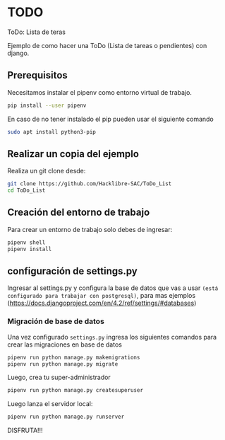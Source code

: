 # TODO
ToDo: Lista de teras

Ejemplo de como hacer una ToDo (Lista de tareas o pendientes) con django.


## Prerequisitos

Necesitamos instalar el pipenv como entorno virtual de trabajo.

```bash
pip install --user pipenv
```

En caso de no tener instalado el pip pueden usar el siguiente comando
```bash
sudo apt install python3-pip
```

## Realizar un copia del ejemplo

Realiza un git clone desde:

```bash
git clone https://github.com/Hacklibre-SAC/ToDo_List
cd ToDo_List
```

## Creación del entorno de trabajo

Para crear un entorno de trabajo solo debes de ingresar:

```bash
pipenv shell
pipenv install
```

## configuración de settings.py

Ingresar al settings.py y configura la base de datos que vas a usar `(está configurado para trabajar con postgresql)`, para mas ejemplos (https://docs.djangoproject.com/en/4.2/ref/settings/#databases)

### Migración de base de datos

Una vez configurado `settings.py` ingresa los siguientes comandos para crear las migraciones en base de datos

```bash
pipenv run python manage.py makemigrations
pipenv run python manage.py migrate
```
Luego, crea tu super-administrador

```bash
pipenv run python manage.py createsuperuser
```

Luego lanza el servidor local:

```bash
pipenv run python manage.py runserver
```

DISFRUTA!!!